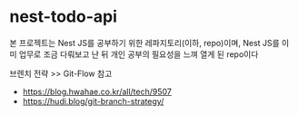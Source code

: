 # nest-todo-api
본 프로젝트는 Nest JS를 공부하기 위한 레파지토리(이하, repo)이며, Nest JS를 이미 업무로 조금 다뤄보고 난 뒤 개인 공부의 필요성을 느껴 열게 된 repo이다

브렌치 전략 >> Git-Flow
참고 
  - https://blog.hwahae.co.kr/all/tech/9507
  - https://hudi.blog/git-branch-strategy/
